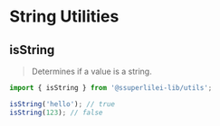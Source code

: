 # String Utilities

## isString

> Determines if a value is a string.

```ts
import { isString } from '@ssuperlilei-lib/utils';

isString('hello'); // true
isString(123); // false
```
